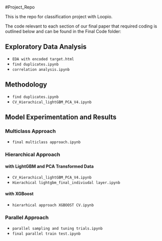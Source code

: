 #Project_Repo

This is the repo for classification project with Loopio.

The code relevant to each section of our final paper that required coding is outlined below and can be found in the Final Code folder:

## Exploratory Data Analysis
- `EDA with encoded target.html`
- `find duplicates.ipynb`
- `correlation analysis.ipynb`

## Methodology
- `find duplicates.ipynb`
- `CV_Hierachical_lightGBM_PCA_V4.ipynb`

## Model Experimentation and Results

### Multiclass Approach
- `final multiclass approach.ipynb`

### Hierarchical Approach

#### with LightGBM and PCA Transformed Data
- `CV_Hierachical_lightGBM_PCA_V4.ipynb`
- `Hierachical lightgbm_final_indiviudal layer.ipynb`

#### with XGBoost
- `hierarhical approach XGBOOST CV.ipynb`

### Parallel Approach
- `parallel sampling and tuning trials.ipynb`
- `final parallel train test.ipynb`
